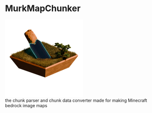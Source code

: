# MurkMapChunker
![](https://github.com/LunaTechnika-studio/MurkMapChunker/blob/main/MurkMapWhiteLogo.png)<br>
the chunk parser and chunk data converter made for making Minecraft bedrock image maps
